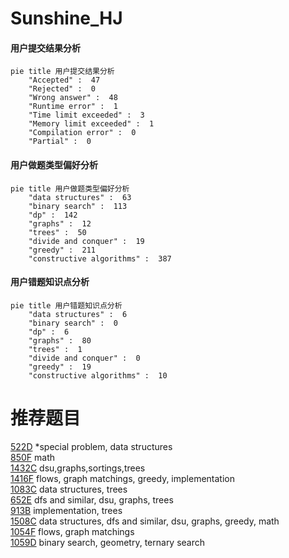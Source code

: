 # Sunshine_HJ

<!-- tabs:start -->



#### **用户提交结果分析**

```mermaid
pie title 用户提交结果分析
    "Accepted" :  47
    "Rejected" :  0
    "Wrong answer" :  48
    "Runtime error" :  1
    "Time limit exceeded" :  3
    "Memory limit exceeded" :  1
    "Compilation error" :  0
    "Partial" :  0
```

#### **用户做题类型偏好分析**

```mermaid
pie title 用户做题类型偏好分析
    "data structures" :  63
    "binary search" :  113
    "dp" :  142
    "graphs" :  12
    "trees" :  50
    "divide and conquer" :  19
    "greedy" :  211
    "constructive algorithms" :  387
```
#### **用户错题知识点分析**

```mermaid
pie title 用户错题知识点分析
    "data structures" :  6
    "binary search" :  0
    "dp" :  6
    "graphs" :  80
    "trees" :  1
    "divide and conquer" :  0
    "greedy" :  19
    "constructive algorithms" :  10
```



<!-- tabs:end -->
# 推荐题目
[522D](https://codeforces.com/contest/522/problem/D)		*special problem,
                        data structures		  
[850F](https://codeforces.com/contest/850/problem/F)		math		  
[1432C](https://codeforces.com/contest/1432/problem/C)		dsu,graphs,sortings,trees		  
[1416F](https://codeforces.com/contest/1416/problem/F)		flows,
                        graph matchings,
                        greedy,
                        implementation		  
[1083C](https://codeforces.com/contest/1083/problem/C)		data structures,
                        trees		  
[652E](https://codeforces.com/contest/652/problem/E)		dfs and similar,
                        dsu,
                        graphs,
                        trees		  
[913B](https://codeforces.com/contest/913/problem/B)		implementation,
                        trees		  
[1508C](https://codeforces.com/contest/1508/problem/C)		data structures,
                        dfs and similar,
                        dsu,
                        graphs,
                        greedy,
                        math		  
[1054F](https://codeforces.com/contest/1054/problem/F)		flows,
                        graph matchings		  
[1059D](https://codeforces.com/contest/1059/problem/D)		binary search,
                        geometry,
                        ternary search		  
